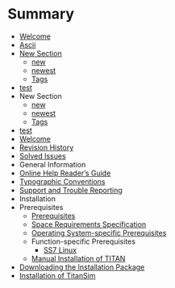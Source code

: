 # Summary

* [Welcome](README.md)
* [Ascii](ascii.adoc)
* [New Section](new-section.md)
    * [new](chapter1.md)
    * [newest](ama1469665181376.md)
    * [Tags](tags.adoc)
* [test](test.adoc)
* New Section
    * [new](chapter1.md)
    * [newest](ama1469665181376.md)
    * [Tags](tags.adoc)
* [test](test.adoc)
* [Welcome](README.adoc)
* [Revision History](Revision_History.adoc)
* [Solved Issues](Solved_Issues.adoc)
* General Information
 * [Online Help Reader’s Guide](General_Information/Online_Help_Readers_Guide.adoc)
 * [Typographic Conventions](General_Information/Typographic_Conventions.adoc)
 * [Support and Trouble Reporting](General_Information/Support_and_Trouble_Reporting.adoc)
* Installation
 * Prerequisites
   * [Prerequisites](Installation/Prerequisites/Prerequisites.adoc)
   * [Space Requirements Specification](Installation/Prerequisites/Space_Requirements_Specification.adoc)
   * [Operating System-specific Prerequisites](Installation/Prerequisites/Operating_System-specific_Prerequisites/Operating_System_Packages.adoc)
   * Function-specific Prerequisites 
     * [SS7 Linux](Installation/Prerequisites/Function-specific_Prerequisites/SS7_Linux.adoc)
   * [Manual Installation of TITAN](Installation/Prerequisites/Manual_Installation_of_TITAN.adoc)
 * [Downloading the Installation Package](Installation/Download_of_the_Installation_Package.adoc)
 * [Installation of TitanSim](Installation/Installation_of_TitanSim.adoc)
